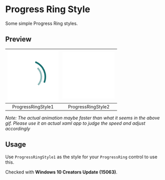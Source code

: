 # Progress Ring Style
Some simple Progress Ring styles.

## 	Preview
| ![ProgressRingStyle1](ProgressRingStyle1.gif "ProgressRingStyle1") | ![ProgressRingStyle2](ProgressRingStyle2.gif "ProgressRingStyle2") |
|:---:|:---:|
| ProgressRingStyle1 | ProgressRingStyle2 |

*Note: The actual animation maybe faster than what it seems in the above gif. Please use it an actual xaml app to judge the speed and adjust accordingly*

## Usage
Use `ProgressRingStyle1` as the style for your `ProgressRing` control to use this.

Checked with **Windows 10 Creators Update (15063)**.